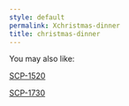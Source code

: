```yaml
---
style: default
permalink: Xchristmas-dinner
title: christmas-dinner
---
```

You may also like:

[SCP-1520](http://scp-wiki.net/scp-1520)

[SCP-1730](http://scp-wiki.net/scp-1730)
